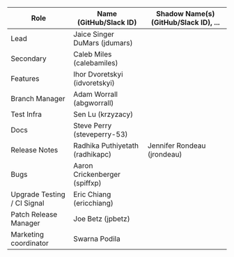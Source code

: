 |  **Role** | **Name** (**GitHub/Slack ID**)  | **Shadow Name(s) (GitHub/Slack ID), ...**
|  ------ | ------ | ------ |
|  Lead | Jaice Singer DuMars (jdumars) | |
|  Secondary | Caleb Miles (calebamiles) | |
|  Features | Ihor Dvoretskyi (idvoretskyi) | |
|  Branch Manager | Adam Worrall (abgworrall) | |
|  Test Infra | Sen Lu (krzyzacy) | | |
|  Docs | Steve Perry (steveperry-53) | |
|  Release Notes | Radhika Puthiyetath (radhikapc) | Jennifer Rondeau (jrondeau) |
|  Bugs | Aaron Crickenberger (spiffxp) | | |
|  Upgrade Testing / CI Signal| Eric Chiang (ericchiang) | | |
|  Patch Release Manager | Joe Betz (jpbetz) | |
|  Marketing coordinator | Swarna Podila | |
